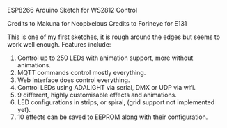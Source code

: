 ESP8266 Arduino Sketch for WS2812 Control


Credits to Makuna for Neopixelbus
Credits to Forineye for E131



This is one of my first sketches, it is rough around the edges but seems to work well enough.   Features include:


1. Control up to 250 LEDs with animation support, more without animations.
2. MQTT commands control mostly everything.
3. Web Interface does control everything.
4. Control LEDs using ADALIGHT via serial, DMX or UDP via wifi. 
5. 9 different, highly customisable effects and animations. 
6. LED configurations in strips, or spiral, (grid support not implemented yet). 
7. 10 effects can be saved to EEPROM along with their configuration.

